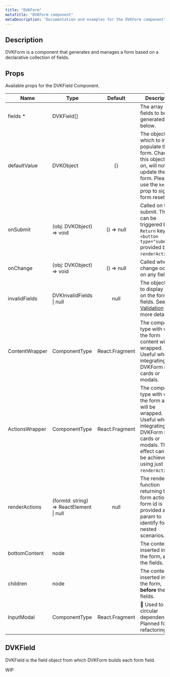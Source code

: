 ```yaml
---
title: "DVKForm"
metaTitle: "DVKForm component"
metaDescription: "Documentation and examples for the DVKForm component"
---
```


## Description

DVKForm is a component that generates and manages a form based on a declarative collection of fields.

## Props

Available props for the DVKField Component.

| Name | Type | Default | Description |
|---|---|:---:|---|
| fields * | DVKField[] | | The array of fields to be generated. See below. | 
| defaultValue | DVKObject | {} | The object from which to initially populate the form. Changing this object later on, will not update the form. Please use the `key` prop to signal a form reset. | 
| onSubmit | (obj: DVKObject) => void | () => null | Called on form submit. This can be triggered by `Return` key or a `<button type="submit"/>` provided by `renderActions`.  |
| onChange | (obj: DVKObject) => void | () => null | Called when a change occurs on any field. |
| invalidFields | DVKInvalidFields &#124; null | null | The object used to display errors on the form fields. See [Validation](/validation) for more details. |
| ContentWrapper | ComponentType | React.Fragment | The component type with which the form content will be wrapped. Useful when integrating the DVKForm in cards or modals. |
| ActionsWrapper | ComponentType | React.Fragment | The component type with which the form actions will be wrapped. Useful when integrating the DVKForm in cards or modals. This effect can also be achieved using just `renderActions`. |
| renderActions | (formId: string) => ReactElement &#124; null | null | The render function returning the form actions. A form id is provided as a param to identify forms in nested scenarios. |
| bottomContent | node |  | The content inserted inside the form, **after** the fields. |
| children | node | | The content inserted inside the form, **before** the fields. | 
| InputModal | ComponentType | React.Fragment | 🔨 Used to avoid circular dependencies. Planned for refactoring. | 

## DVKField

DVKField is the field object from which DVKForm builds each form field. 

WIP
